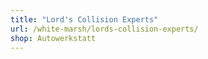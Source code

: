 ```yaml
---
title: "Lord's Collision Experts"
url: /white-marsh/lords-collision-experts/
shop: Autowerkstatt
---
```

